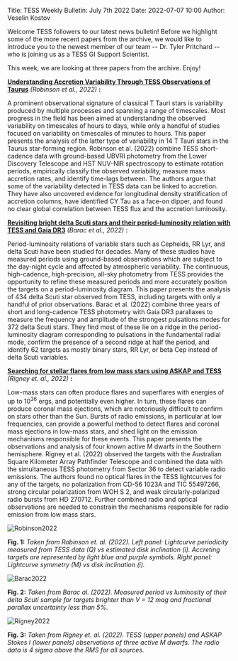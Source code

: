 Title: TESS Weekly Bulletin: July 7th 2022
Date: 2022-07-07 10:00
Author: Veselin Kostov

Welcome TESS followers to our latest news bulletin! Before we highlight some of the more recent papers from the archive, we would like to introduce you to the newest member of our team -- Dr. Tyler Pritchard -- who is joining us as a TESS GI Support Scientist.

This week, we are looking at three papers from the archive. Enjoy!

**[Understanding Accretion Variability Through TESS Observations of Taurus](https://arxiv.org/abs/2207.00058)** *(Robinson et al., 2022)* **:**

A prominent observational signature of classical T Tauri stars is variability produced by multiple processes and spanning a range of timescales. Most progress in the field has been aimed at understanding the observed variability on timescales of hours to days, while only a handful of studies focused on variability on timescales of minutes to hours. This paper presents the analysis of the latter type of variability in 14 T Tauri stars in the Taurus star-forming region. Robinson et al. (2022) combine TESS short-cadence data with ground-based UBVRI photometry from the Lower Discovery Telescope and HST NUV-NIR spectroscopy to estimate rotation periods, empirically classify the observed variability, measure mass accretion rates, and identify time-lags between. The authors argue that some of the variability detected in TESS data can be linked to accretion. They have also uncovered evidence for longitudinal density stratification of accretion columns, have identified CY Tau as a face-on dipper, and found no clear global correlation between TESS flux and the accretion luminosity.


**[Revisiting bright delta Scuti stars and their period-luminosity relation with TESS and Gaia DR3](https://arxiv.org/abs/2207.00343)** *(Barac et al., 2022)* **:**

Period-luminosity relations of variable stars such as Cepheids, RR Lyr, and delta Scuti have been studied for decades. Many of these studies have measured periods using ground-based observations which are subject to the day-night cycle and affected by atmospheric variability. The continuous, high-cadence, high-precision, all-sky photometry from TESS provides the opportunity to refine these measured periods and more accurately position the targets on a period-luminosity diagram. This paper presents the analysis of 434 delta Scuti star observed from TESS, including targets with only a handful of prior observations. Barac et al. (2022) combine three years of short and long-cadence TESS photometry with Gaia DR3 parallaxes to measure the frequency and amplitude of the strongest pulsations modes for 372 delta Scuti stars. They find most of these lie on a ridge in the period-luminosity diagram corresponding to pulsations in the fundamental radial mode, confirm the presence of a second ridge at half the period, and identify 62 targets as mostly binary stars, RR Lyr, or beta Cep instead of delta Scuti variables. 
 

**[Searching for stellar flares from low mass stars using ASKAP and TESS](https://arxiv.org/abs/2207.00405)** *(Rigney et. al., 2022)* **:**

Low-mass stars can often produce flares and superflares with energies of up to 10<sup>36</sup> ergs, and potentially even higher. In turn, these flares can produce coronal mass ejections, which are notoriously difficult to confirm on stars other than the Sun. Bursts of radio emissions, in particular at low frequencies, can provide a powerful method to detect flares and coronal mass ejections in low-mass stars, and shed light on the emission mechanisms responsible for these events. This paper presents the observations and analysis of four known active M dwarfs in the Southern hemisphere. Rigney et al. (2022) observed the targets with the Australian Square Kilometer Array Pathfinder Telescope and combined the data with the simultaneous TESS photometry from Sector 36 to detect variable radio emissions. The authors found no optical flares in the TESS lightcurves for any of the targets, no polarization from CD-56 1023A and TIC 55497266, strong circular polarization from WOH S 2, and weak circularly-polarized radio bursts from HD 270712. Further combined radio and optical observations are needed to constrain the mechanisms responsible for radio emission from low mass stars. 

 
![Robinson2022](images/Robinson_2022_Fig12.png)

**Fig. 1:** *Taken from Robinson et. al. (2022). Left panel: Lightcurve periodicity measured from TESS data (Q) vs estimated disk inclination (i). Accreting targets are represented by light blue and purple symbols. Right panel: Lightcurve symmetry (M) vs disk inclination (i).*

![Barac2022](images/Barac_2022_Fig2.png)

**Fig. 2:** *Taken from Barac al. (2022). Measured period vs luminosity of their delta Scuti sample for targets brighter than V = 12 mag and fractional parallax uncertainty less than 5%.*

![Rigney2022](images/Rigney_2022_Fig.png)

**Fig. 3:** *Taken from Rigney et. al. (2022). TESS (upper panels) and ASKAP Stokes I (lower panels) observations of three active M dwarfs. The radio data is 4 sigma above the RMS for all sources.*
